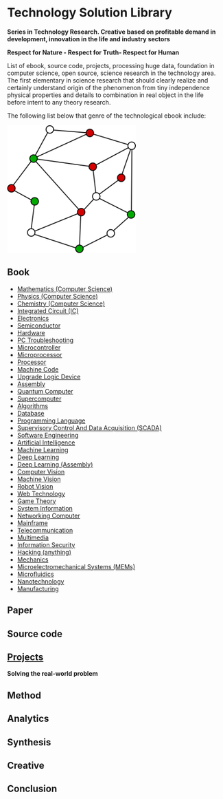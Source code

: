 # Technology Solution Library 
__Series in Technology Research. Creative based on profitable demand in development, innovation in the life and industry sectors__

__Respect for Nature - Respect for Truth- Respect for Human__

List of ebook, source code, projects, processing huge data, foundation in computer science, open source, science research in the technology area. The first elementary in science research that should clearly realize and certainly understand origin of the phenomenon from tiny independence physical properties and details to combination in real object in the life before intent to any theory research. 

The following list below that genre of the technological ebook include:

![](./Assets/image/graph.png)
## Book
+ [Mathematics (Computer Science)](./Book)
+ [Physics (Computer Science)](./Book)
+ [Chemistry (Computer Science)](./Book)
+ [Integrated Circuit (IC)](./Book)
+ [Electronics](./Book)
+ [Semiconductor](./Book)
+ [Hardware](./Book)
+ [PC Troubleshooting](./Book)
+ [Microcontroller](./Book)
+ [Microprocessor](./Book)
+ [Processor](./Book)
+ [Machine Code](./Book)
+ [Upgrade Logic Device](./Book)
+ [Assembly](./Book)
+ [Quantum Computer](./Book)
+ [Supercomputer](./Book)
+ [Algorithms](./Book)
+ [Database](./Book)
+ [Programming Language](./Book)
+ [Supervisory Control And Data Acquisition (SCADA)](./Book)
+ [Software Engineering](./Book)
+ [Artificial Intelligence](./Book)
+ [Machine Learning](./Book)
+ [Deep Learning](./Book)
+ [Deep Learning (Assembly)](./Book)
+ [Computer Vision](./Book)
+ [Machine Vision](./Book) 
+ [Robot Vision](./Book)
+ [Web Technology](./Book)
+ [Game Theory](./Book)
+ [System Information](./Book) 
+ [Networking Computer](./Book)
+ [Mainframe](./Book)
+ [Telecommunication](./Book) 
+ [Multimedia](./Book)
+ [Information Security](./Book)
+ [Hacking (anything)](./Book)
+ [Mechanics](./Book)
+ [Microelectromechanical Systems (MEMs)](./Book)
+ [Microfluidics](./Book)
+ [Nanotechnology](./Book)
+ [Manufacturing](./Book)
## Paper
## Source code
## [Projects](./Projects)
__Solving the real-world problem__
### 
## Method
## Analytics
## Synthesis
## Creative
## Conclusion
